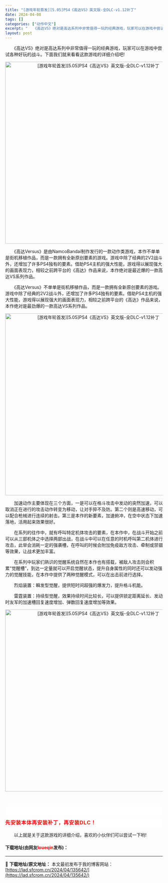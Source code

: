 ```yaml
---
title: "[游戏年轮首发][5.05]PS4《高达VS》英文版-全DLC-v1.12补丁"
date: 2024-04-08
tags: []
categories: ["动作中文"]
excerpt: "　　《高达VS》绝对是高达系列中非常值得一玩的经典游戏，玩家可以在游戏中尝试各种好玩的战斗。下面我们就来看看这款游戏的详细介绍吧! 　　《高达Versus》是由NamcoBandai制作发行的一款动作类游戏，本作不单单是街机移植作品，而是一款拥有全新原创要素的游戏。游戏中除了经典的2V2战斗外，还增&hellip;"
layout: post
---
```


 <p>　　《高达VS》绝对是高达系列中非常值得一玩的经典游戏，玩家可以在游戏中尝试各种好玩的战斗。下面我们就来看看这款游戏的详细介绍吧!</p> <p align="center"><img border="0" src="https://lad.sfcrom.cn/wp-content/uploads/2024/04/20240408_66135684c1c30.webp" width="580" alt="[游戏年轮首发][5.05]PS4《高达VS》英文版-全DLC-v1.12补丁" /></p> <p>　　《高达Versus》是由NamcoBandai制作发行的一款动作类游戏，本作不单单是街机移植作品，而是一款拥有全新原创要素的游戏。游戏中除了经典的2V2战斗外，还增加了许多PS4独有的要素。借助PS4主机的强大性能，游戏得以展现强大的画面表现力，相较之前跨平台的《高达》作品来说，本作绝对是最近爆的一款高达VS系列作品。</p> <p>　　《高达Versus》不单单是街机移植作品，而是一款拥有全新原创要素的游戏。游戏中除了经典的2V2战斗外，还增加了许多PS4独有的要素。借助PS4主机的强大性能，游戏得以展现强大的画面表现力，相较之前跨平台的《高达》作品来说，本作绝对是最劲爆的一款高达VS系列作品。</p> <p align="center"><img border="0" src="https://lad.sfcrom.cn/wp-content/uploads/2024/04/20240408_66135685266b0.webp" width="580" alt="[游戏年轮首发][5.05]PS4《高达VS》英文版-全DLC-v1.12补丁" /></p> <p>　　加速动作主要体现在三个方面，一是可以在格斗攻击中发动的突然加速，可以取消正在进行的攻击动作转变为移动，让对手猝不及防。第二个则是高速移动，可以配合枪械进行连续的射击。第三是本作的新要素，加速俯冲，在空中状态下加速落地，活用起来效果很好。</p> <p>　　在系列的往作中，就有呼叫特定机体攻击的要素，在本作中，在战斗开始之前可以从三部机体之中选择两部出战，在战斗中可以在任意的时机呼叫第二机体进行攻击，此举会消耗一定的强袭槽，在呼叫的时候会附加免疫敌方攻击、牵制或禁锢等效果，让战术更加丰富。</p> <p>　　在系列中玩家们熟识的觉醒系统自然在本作也有搭载，被敌人攻击则会积累&ldquo;觉醒槽&rdquo;，到达一定量就可以开启觉醒状态，提升自身属性的同时还可以发动强力的觉醒技能，在本作中提供了两种觉醒模式，可以在出击前进行选择。</p> <p>　　烈焰装置：瞬发型觉醒，提供短时间超强的爆发力，提升格斗机能。</p> <p>　　雷霆装置：持续型觉醒，效果持续时间比较长，可以提供锁定距离延长、发动时友军的加速槽回复速度增加、弹数回复速度增加等效果。</p> <p align="center"><img border="0" src="https://lad.sfcrom.cn/wp-content/uploads/2024/04/20240408_66135685806c6.webp" width="580" alt="[游戏年轮首发][5.05]PS4《高达VS》英文版-全DLC-v1.12补丁" /></p> <p>　　</p> <p style="list-style-type: none; box-sizing: border-box; font-size: 16px; word-wrap: break-word; border-top: medium none; font-family: &quot;PingFang SC&quot;, &quot;Microsoft YaHei&quot;, 微软雅黑, SimSun, 宋体, Arial, STHeiti, 华文黑体, Helvetica, Tahoma, &quot;Arial sans-serif&quot;, FontAwesome; border-right: medium none; background: rgb(255,255,255); white-space: normal; word-spacing: 0px; border-bottom: medium none; text-transform: none; word-break: break-all; font-weight: 400; outline-width: medium; padding-bottom: 0px; font-style: normal; padding-top: 0px; outline-style: none; padding-left: 0px; list-style-image: none; border-left: medium none; orphans: 2; widows: 2; margin: 10px 0px; letter-spacing: 1px; outline-color: invert; line-height: 28px; padding-right: 0px; text-indent: 0px; -webkit-tap-highlight-color: transparent; -webkit-appearance: none; font-variant-ligatures: normal; font-variant-caps: normal; -webkit-text-stroke-width: 0px; text-decoration-style: initial; text-decoration-color: initial">&nbsp;</p> <p style="list-style-type: none; box-sizing: border-box; font-size: 16px; word-wrap: break-word; border-top: medium none; font-family: &quot;PingFang SC&quot;, &quot;Microsoft YaHei&quot;, 微软雅黑, SimSun, 宋体, Arial, STHeiti, 华文黑体, Helvetica, Tahoma, &quot;Arial sans-serif&quot;, FontAwesome; border-right: medium none; background: rgb(255,255,255); white-space: normal; word-spacing: 0px; border-bottom: medium none; text-transform: none; word-break: break-all; font-weight: 400; outline-width: medium; padding-bottom: 0px; font-style: normal; padding-top: 0px; outline-style: none; padding-left: 0px; list-style-image: none; border-left: medium none; orphans: 2; widows: 2; margin: 10px 0px; letter-spacing: 1px; outline-color: invert; line-height: 28px; padding-right: 0px; text-indent: 0px; -webkit-tap-highlight-color: transparent; -webkit-appearance: none; font-variant-ligatures: normal; font-variant-caps: normal; -webkit-text-stroke-width: 0px; text-decoration-style: initial; text-decoration-color: initial"><span style="color: #ff0000"><strong style="list-style-type: none; box-sizing: border-box; word-wrap: break-word; border-top: medium none; font-family: &quot;PingFang SC&quot;, &quot;Microsoft YaHei&quot;, 微软雅黑, SimSun, 宋体, Arial, STHeiti, 华文黑体, Helvetica, Tahoma, &quot;Arial sans-serif&quot;, FontAwesome !important; border-right: medium none; border-bottom: medium none; word-break: break-all; outline-width: medium; padding-bottom: 0px; padding-top: 0px; outline-style: none; padding-left: 0px; list-style-image: none; border-left: medium none; margin: 0px; outline-color: invert; padding-right: 0px; -webkit-tap-highlight-color: transparent; -webkit-appearance: none">先安装本体再安装补丁，再安装DLC！</strong></span></p> <p>　　以上就是关于这款游戏的详细介绍，喜欢的小伙伴们可以尝试一下哟!</p> <p><h4>下载地址(由网友<font color="red">loueqin</font>发布)：</h4></p> 

---
📖 **下载地址/原文地址：** 本文最初发布于我的博客网站：[https://lad.sfcrom.cn/2024/04/135642/](https://lad.sfcrom.cn/2024/04/135642/)
